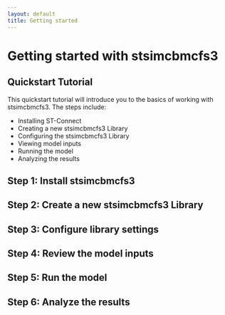 ```yaml
---
layout: default
title: Getting started
---
```


# Getting started with **stsimcbmcfs3**

## Quickstart Tutorial

This quickstart tutorial will introduce you to the basics of working with stsimcbmcfs3. The steps include:
<br>
* Installing ST-Connect
* Creating a new stsimcbmcfs3 Library
* Configuring the stsimcbmcfs3 Library
* Viewing model inputs
* Running the model
* Analyzing the results

## **Step 1: Install stsimcbmcfs3**

## **Step 2: Create a new stsimcbmcfs3 Library**

## **Step 3: Configure library settings**

## **Step 4: Review the model inputs**

## **Step 5: Run the model**

## **Step 6: Analyze the results**
